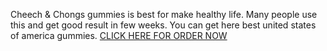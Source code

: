 Cheech &amp; Chongs gummies is best for make healthy life. Many people use this and get good result in few weeks. You can get here best united states of america gummies. <a href="https://healthcomets.com/Order-Now-Click-Here/CBDOneGummies">CLICK HERE FOR ORDER NOW</a>
